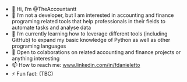 - 👋 Hi, I’m @TheAccountantt
- 👀 I’m not a developer, but I am interested in accounting and finance programing related tools that help professionals in their fields to automate tasks and analyse data
- 🌱 I’m currently learning how to leverage different tools (including GitHub) to expand my basic knowledge of Python as well as other programing languages
- 💞️ Open to colaborations on related accounting and finance projects or anything interesting
- 📫 How to reach me: www.linkedin.com/in/fdanieletto 
- ⚡ Fun fact: (TBC)

<!---
TheAccountantt/TheAccountantt is a ✨ special ✨ repository because its `README.md` (this file) appears on your GitHub profile.
You can click the Preview link to take a look at your changes.
--->
